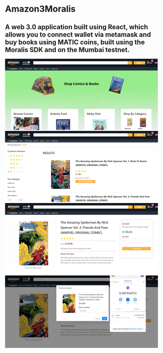 # Amazon3Moralis

## A web 3.0 application built using React, which allows you to connect wallet via metamask and buy books using MATIC coins, built using the Moralis SDK and on the Mumbai testnet.

<img src="Screenshots/home.PNG" />
<img src="Screenshots/categories.PNG" />
<img src="Screenshots/products.PNG" />
<img src="Screenshots/modal.PNG" />
